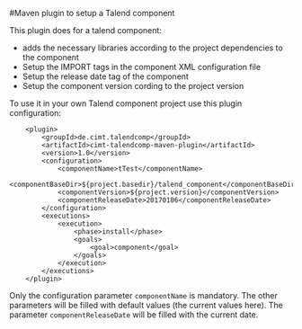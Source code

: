 #Maven plugin to setup a Talend component

This plugin does for a talend component:
* adds the necessary libraries according to the project dependencies to the component
* Setup the IMPORT tags in the component XML configuration file
* Setup the release date tag of the component
* Setup the component version cording to the project version

To use it in your own Talend component project use this plugin configuration:
```
	<plugin>
		<groupId>de.cimt.talendcomp</groupId>
		<artifactId>cimt-talendcomp-maven-plugin</artifactId>
		<version>1.0</version>
		<configuration>
			<componentName>tTest</componentName>
			<componentBaseDir>${project.basedir}/talend_component</componentBaseDir>
			<componentVersion>${project.version}</componentVersion>
			<componentReleaseDate>20170106</componentReleaseDate>
		</configuration>
		<executions>
			<execution>
				<phase>install</phase>
				<goals>
					<goal>component</goal>
				</goals>
			</execution>
		</executions>
	</plugin>

```
Only the configuration parameter `componentName` is mandatory.
The other parameters will be filled with default values (the current values here).
The parameter `componentReleaseDate` will be filled with the current date.

